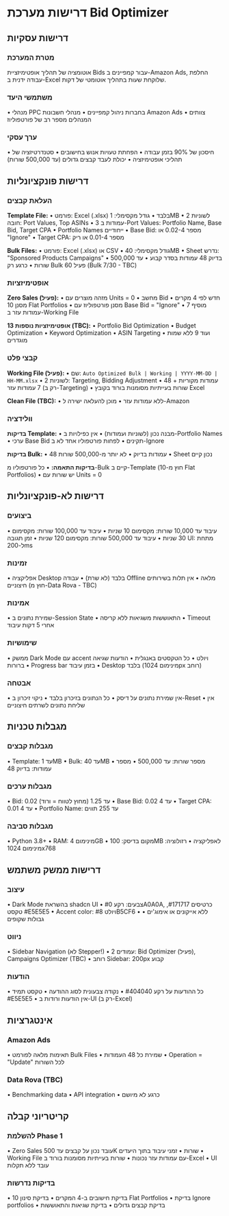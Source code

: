 # דרישות מערכת Bid Optimizer

## דרישות עסקיות

### מטרת המערכת
אוטומציה של תהליך אופטימיזציית Bids עבור קמפיינים ב-Amazon Ads, החלפת עבודה ידנית ב-Excel שלוקחת שעות בתהליך אוטומטי של דקות.

### משתמשי היעד
• מנהלי PPC בחברות ניהול קמפיינים
• מנהלי חשבונות Amazon Ads
• צוותים המנהלים מספר רב של פורטפוליוז

### ערך עסקי
• חיסכון של 90% בזמן עבודה
• הפחתת טעויות אנוש בחישובים
• סטנדרטיזציה של תהליכי אופטימיזציה
• יכולת לעבד קבצים גדולים (עד 500,000 שורות)

## דרישות פונקציונליות

### העלאת קבצים

**Template File:**
• פורמט: Excel (.xlsx) בלבד
• גודל מקסימלי: 1MB
• 2 לשוניות חובה: Port Values, Top ASINs
• 3 עמודות ב-Port Values: Portfolio Name, Base Bid, Target CPA
• Portfolio Names ייחודיים
• Base Bid: מספר 0.02-4 או "Ignore"
• Target CPA: מספר 0.01-4 או ריק

**Bulk Files:**
• פורמט: Excel (.xlsx) או CSV
• גודל מקסימלי: 40MB
• Sheet נדרש: "Sponsored Products Campaigns"
• בדיוק 48 עמודות בסדר קבוע
• עד 500,000 שורות
• כרגע רק Bulk 60 פעיל (Bulk 7/30 - TBC)

### אופטימיזציות

**Zero Sales (פעיל):**
• מזהה מוצרים עם Units = 0
• מחשב Bid חדש לפי 4 מקרים
• מסנן 10 Flat Portfolios
• מסנן פורטפוליוז עם Base Bid = "Ignore"
• מוסיף 7 עמודות עזר ב-Working File

**13 אופטימיזציות נוספות (TBC):**
• Portfolio Bid Optimization
• Budget Optimization
• Keyword Optimization
• ASIN Targeting
• ועוד 9 ללא שמות מוגדרים

### קבצי פלט

**Working File (פעיל):**
• שם: `Auto Optimized Bulk | Working | YYYY-MM-DD | HH-MM.xlsx`
• 2 לשוניות: Targeting, Bidding Adjustment
• 48 עמודות מקוריות + 7 עמודות עזר (רק ב-Targeting)
• שורות בעייתיות מסומנות בורוד בקובץ Excel

**Clean File (TBC):**
• ללא עמודות עזר
• מוכן להעלאה ישירה ל-Amazon

### וולידציה

**בדיקות Template:**
• מבנה נכון (לשוניות ועמודות)
• אין כפילויות ב-Portfolio Names
• ערכי Base Bid תקינים
• לפחות פורטפוליו אחד לא ב-Ignore

**בדיקות Bulk:**
• 48 עמודות בדיוק
• לא יותר מ-500,000 שורות
• Sheet נכון קיים

**בדיקות התאמה:**
• כל פורטפוליו מ-Bulk קיים ב-Template (חוץ מ-10 Flat Portfolios)
• יש שורות עם Units = 0

## דרישות לא-פונקציונליות

### ביצועים
• עיבוד עד 10,000 שורות: מקסימום 10 שניות
• עיבוד עד 100,000 שורות: מקסימום 30 שניות
• עיבוד עד 500,000 שורות: מקסימום 120 שניות
• זמן תגובה UI: מתחת ל-200ms

### זמינות
• אפליקציה Desktop בלבד (לא שרת)
• עבודה Offline מלאה
• אין תלות בשירותים חיצוניים (חוץ מ-Data Rova - TBC)

### אמינות
• שמירת נתונים ב-Session State
• התאוששות משגיאות ללא קריסה
• Timeout אחרי 5 דקות עיבוד

### שימושיות
• ממשק Dark Mode עם accent ויולט
• כל הטקסטים באנגלית
• הודעות שגיאה ברורות
• Progress bar בזמן עיבוד
• Desktop בלבד (מינימום 1024px רוחב)

### אבטחה
• אין שמירת נתונים על דיסק
• כל הנתונים בזיכרון בלבד
• ניקוי זיכרון ב-Reset
• אין שליחת נתונים לשרתים חיצוניים

## מגבלות טכניות

### מגבלות קבצים
• Template: עד 1MB
• Bulk: עד 40MB
• מספר שורות: עד 500,000
• מספר עמודות: בדיוק 48

### מגבלות ערכים
• Bid: 0.02 עד 1.25 (מחוץ לטווח = ורוד)
• Base Bid: 0.02 עד 4
• Target CPA: 0.01 עד 4
• Portfolio Name: עד 255 תווים

### מגבלות סביבה
• Python 3.8+
• RAM: מינימום 4GB
• מקום בדיסק: 100MB לאפליקציה
• רזולוציה: מינימום 1024x768

## דרישות ממשק משתמש

### עיצוב
• Dark Mode בהשראת shadcn UI
• צבעים: רקע #0A0A0A, כרטיסים #171717, טקסט #E5E5E5
• Accent color: ויולט #8B5CF6
• ללא אייקונים או אימוג'ים
• גבולות שקופים

### ניווט
• Sidebar Navigation (לא Stepper!)
• 2 עמודים: Bid Optimizer (פעיל), Campaigns Optimizer (TBC)
• רוחב Sidebar: 200px קבוע

### הודעות
• כל ההודעות על רקע #404040
• נקודה צבעונית לסוג ההודעה
• טקסט תמיד #E5E5E5
• אין הודעות ורודות ב-UI (רק ב-Excel)

## אינטגרציות

### Amazon Ads
• תאימות מלאה לפורמט Bulk Files
• שמירת כל 48 העמודות
• Operation = "Update" לכל השורות

### Data Rova (TBC)
• Benchmarking data
• API integration
• כרגע לא מיושם



## קריטריוני קבלה

### להשלמת Phase 1
• Zero Sales עובד נכון על קבצים עד 500K שורות
• זמני עיבוד בתוך היעדים
• Working File עם עמודות עזר נכונות
• שורות בעייתיות מסומנות בורוד ב-Excel
• UI עובד ללא תקלות

### בדיקות נדרשות
• בדיקת חישובים ב-4 המקרים
• בדיקת סינון 10 Flat Portfolios
• בדיקת Ignore portfolios
• בדיקת קבצים גדולים
• בדיקת שגיאות והתאוששות
